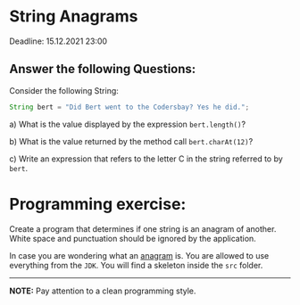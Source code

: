 # String Anagrams 
Deadline: 15.12.2021 23:00
## Answer the following Questions:

Consider the following String:
~~~java
String bert = "Did Bert went to the Codersbay? Yes he did.";
~~~

a) What is the value displayed by the expression `bert.length()`?

b) What is the value returned by the method call `bert.charAt(12)`?

c) Write an expression that refers to the letter C in the string referred to by `bert`.

# Programming exercise:
Create a program that determines if one string is an anagram of another.
White space and punctuation should be ignored by the application. 

In case you are wondering what an [anagram](https://en.wikipedia.org/wiki/Anagram) is. You are allowed to use
everything from the `JDK`. You will find a skeleton inside the `src` folder.


---
**NOTE:** Pay attention to a clean programming style.

